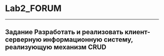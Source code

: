 # Lab2_FORUM
------------------------------------------
Задание
Разработать и реализовать клиент-серверную информационную систему, реализующую механизм CRUD
------------------------------------------
